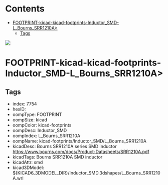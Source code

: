 



Contents
========

* [FOOTPRINT-kicad-kicad-footprints-Inductor_SMD-L_Bourns_SRR1210A>](#footprint-kicad-kicad-footprints-inductor_smd-l_bourns_srr1210a)
	* [Tags](#tags)
  
![][im]
# FOOTPRINT-kicad-kicad-footprints-Inductor_SMD-L_Bourns_SRR1210A>

## Tags

- index: 7754
- hexID: 
- oompType: FOOTPRINT
- oompSize: kicad
- oompColor: kicad-footprints
- oompDesc: Inductor_SMD
- oompIndex: L_Bourns_SRR1210A
- oompName: kicad-footprints/Inductor_SMD/L_Bourns_SRR1210A
- kicadDesc: Bourns SRR1210A series SMD inductor https://www.bourns.com/docs/Product-Datasheets/SRR1210A.pdf
- kicadTags: Bourns SRR1210A SMD inductor
- kicadAttr: smd
- kicad3DModel: ${KICAD6_3DMODEL_DIR}/Inductor_SMD.3dshapes/L_Bourns_SRR1210A.wrl



[im]: image.png
